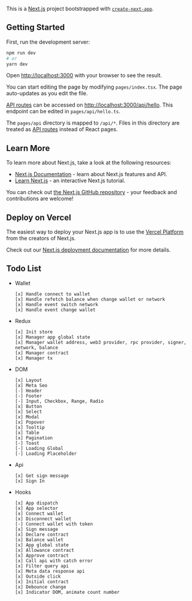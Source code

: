 This is a [Next.js](https://nextjs.org/) project bootstrapped with [`create-next-app`](https://github.com/vercel/next.js/tree/canary/packages/create-next-app).

## Getting Started

First, run the development server:

```bash
npm run dev
# or
yarn dev
```

Open [http://localhost:3000](http://localhost:3000) with your browser to see the result.

You can start editing the page by modifying `pages/index.tsx`. The page auto-updates as you edit the file.

[API routes](https://nextjs.org/docs/api-routes/introduction) can be accessed on [http://localhost:3000/api/hello](http://localhost:3000/api/hello). This endpoint can be edited in `pages/api/hello.ts`.

The `pages/api` directory is mapped to `/api/*`. Files in this directory are treated as [API routes](https://nextjs.org/docs/api-routes/introduction) instead of React pages.

## Learn More

To learn more about Next.js, take a look at the following resources:

- [Next.js Documentation](https://nextjs.org/docs) - learn about Next.js features and API.
- [Learn Next.js](https://nextjs.org/learn) - an interactive Next.js tutorial.

You can check out [the Next.js GitHub repository](https://github.com/vercel/next.js/) - your feedback and contributions are welcome!

## Deploy on Vercel

The easiest way to deploy your Next.js app is to use the [Vercel Platform](https://vercel.com/new?utm_medium=default-template&filter=next.js&utm_source=create-next-app&utm_campaign=create-next-app-readme) from the creators of Next.js.

Check out our [Next.js deployment documentation](https://nextjs.org/docs/deployment) for more details.

## Todo List

- Wallet
  ```
  [x] Handle connect to wallet
  [x] Handle refetch balance when change wallet or network
  [x] Handle event switch network
  [x] Handle event change wallet
  ```
- Redux
  ```
  [x] Init store
  [x] Manager app global state
  [x] Manager wallet address, web3 provider, rpc provider, signer, network, balance
  [x] Manager contract
  [x] Manager tx
  ```
- DOM
  ```
  [x] Layout
  [x] Meta Seo
  [-] Header
  [-] Footer
  [-] Input, Checkbox, Range, Radio
  [x] Button
  [x] Select
  [x] Modal
  [x] Popover
  [x] Tooltip
  [x] Table
  [x] Pagination
  [-] Toast
  [-] Loading Global
  [-] Loading Placeholder
  ```
- Api
  ```
  [x] Get sign message
  [x] Sign In
  ```
- Hooks
  ```
  [x] App dispatch
  [x] App selector
  [x] Connect wallet
  [x] Disconnect wallet
  [-] Connect wallet with token
  [x] Sign message
  [x] Declare contract
  [x] Balance wallet
  [x] App global state
  [x] Allowance contract
  [x] Approve contract
  [x] Call api with catch error
  [x] Filter query api
  [x] Meta data response api
  [x] Outside click
  [x] Initial contract
  [x] Debounce change
  [x] Indicator DOM, animate count number
  ```
